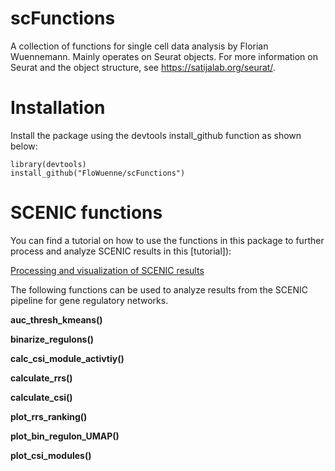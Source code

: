 # scFunctions
A collection of functions for single cell data analysis by Florian Wuennemann. Mainly operates on Seurat objects. For more information on Seurat and the object structure, see https://satijalab.org/seurat/.

# Installation
Install the package using the devtools install_github function as shown below:

```
library(devtools)
install_github("FloWuenne/scFunctions")
```

# SCENIC functions

You can find a tutorial on how to use the functions in this package to further process and analyze SCENIC results in this [tutorial]):

[Processing and visualization of SCENIC results](./Tutorials/process_SCENIC.md)

The following functions can be used to analyze results from the SCENIC pipeline for gene regulatory networks.

**auc_thresh_kmeans()**

**binarize_regulons()**

**calc_csi_module_activtiy()**

**calculate_rrs()**

**calculate_csi()**

**plot_rrs_ranking()**

**plot_bin_regulon_UMAP()**


**plot_csi_modules()**



